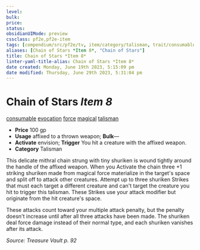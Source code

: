 ```yaml
---
level:
bulk:
price:
status:
obsidianUIMode: preview
cssclass: pf2e,pf2e-item
tags: [compendium/src/pf2e/tv, item/category/talisman, trait/consumable, trait/evocation, trait/force, trait/magical, trait/talisman]
aliases: [Chain of Stars *Item 8*, "Chain of Stars"]
title: Chain of Stars *Item 8*
linter-yaml-title-alias: Chain of Stars *Item 8*
date created: Monday, June 19th 2023, 5:15:09 pm
date modified: Thursday, June 29th 2023, 5:31:04 pm
---
```


# Chain of Stars *Item 8*

[consumable](rules/traits/consumable.md) [evocation](rules/traits/evocation.md) [force](rules/traits/force.md) [magical](rules/traits/magical.md) [talisman](rules/traits/talisman.md)  

- **Price** 100 gp
- **Usage** affixed to a thrown weapon; **Bulk**—
- **Activate** envision; **Trigger** You hit a creature with the affixed weapon.
- **Category** Talisman

This delicate mithral chain strung with tiny shuriken is wound tightly around the handle of the affixed weapon. When you Activate the chain three +1 striking shuriken made from magical force materialize in the target's space and split off to attack other creatures. Attempt up to three shuriken Strikes that must each target a different creature and can't target the creature you hit to trigger this talisman. These Strikes use your attack modifier but originate from the hit creature's space.

These attacks count toward your multiple attack penalty, but the penalty doesn't increase until after all three attacks have been made. The shuriken deal force damage instead of their normal type, and each shuriken vanishes after its attack.

*Source: Treasure Vault p. 92*
